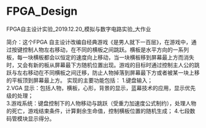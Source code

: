 # FPGA_Design
FPGA自主设计实验_2019.12.20_模拟与数字电路实验_大作业

简介：这个FPGA 自主设计改编自经典游戏《是男人就下一百层》，在游戏中，通过按键控制人物左右移动，在不同的横板之间跳跃。横板是水平方向的一系列 板，每一块横板都会以恒定的速度向上移动，当一块横板移到屏幕最上方而消失时，又会有新的板从屏幕最下方随机位置出现。游戏的目标时通过控制主人公的跳跃与左右移动在不同横板之间迁移，防止人物掉落到屏幕最下方或者被某一块上移的平板顶到屏幕最上方。
      实现的主要功能包括： 
      1.键盘输入；  
      2.VGA 显示：包括人物，横板，心形，背景的显示，蓝幕技术的应用，显示优先级的处理；  
      3.游戏系统：键盘控制下的人物移动与跳跃（受重力加速度公式制约），处理人物的死亡，游戏结束条件，计算剩余生命值，控制横板位置的随机生成；
     4.七段数码管模块显示得分。
